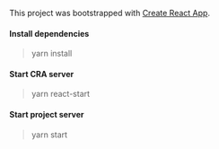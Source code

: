 This project was bootstrapped with [Create React App](https://github.com/facebook/create-react-app).

#### Install dependencies

> yarn install

#### Start CRA server

> yarn react-start

#### Start project server

> yarn start





